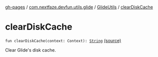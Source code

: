 [gh-pages](../../index.md) / [com.nextfaze.devfun.utils.glide](../index.md) / [GlideUtils](index.md) / [clearDiskCache](.)

# clearDiskCache

`fun clearDiskCache(context: Context): `[`String`](https://kotlinlang.org/api/latest/jvm/stdlib/kotlin/-string/index.html) [(source)](https://github.com/NextFaze/dev-fun/tree/master/devfun-util-glide/src/main/java/com/nextfaze/devfun/utils/glide/GlideUtils.kt#L68)

Clear Glide's disk cache.

